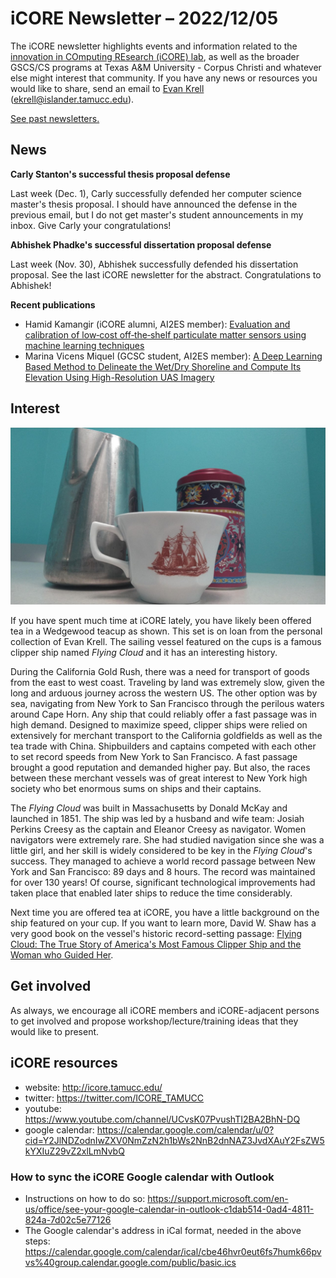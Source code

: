 # iCORE Newsletter – 2022/12/05

The iCORE newsletter highlights events and information related to the [innovation in COmputing REsearch (iCORE) lab](https://icore.tamucc.edu/), 
as well as the broader GSCS/CS programs at Texas A&M University - Corpus Christi and whatever else might interest that community. 
If you have any news or resources you would like to share, send an email to [Evan Krell](https://scholar.google.com/citations?user=jLuwYGAAAAAJ&hl=en) (ekrell@islander.tamucc.edu). 

[See past newsletters.](https://github.com/ekrell/icore_website/tree/main/news)

## News

**Carly Stanton's successful thesis proposal defense**

Last week (Dec. 1), Carly successfully defended her computer science master's thesis proposal. I should have announced the defense in the previous email, but I do not get master's student announcements in my inbox. Give Carly your congratulations!


**Abhishek Phadke's successful dissertation proposal defense**

Last week (Nov. 30), Abhishek successfully defended his dissertation proposal. See the last iCORE newsletter for the abstract. Congratulations to Abhishek! 


**Recent publications**

- Hamid Kamangir (iCORE alumni, AI2ES member): [Evaluation and calibration of low‐cost off‐the‐shelf particulate matter sensors using machine learning techniques](https://www.researchgate.net/publication/365125498_Evaluation_and_calibration_of_low-cost_off-the-shelf_particulate_matter_sensors_using_machine_learning_techniques)
- Marina Vicens Miquel (GCSC student, AI2ES member): [A Deep Learning Based Method to Delineate the Wet/Dry Shoreline and Compute Its Elevation Using High-Resolution UAS Imagery](https://www.researchgate.net/publication/365808076_A_Deep_Learning_Based_Method_to_Delineate_the_WetDry_Shoreline_and_Compute_Its_Elevation_Using_High-Resolution_UAS_Imagery)


## Interest

![](../img/flyingcloud.jpg)

If you have spent much time at iCORE lately, you have likely been offered tea in a Wedgewood teacup as shown. This set is on loan from the personal collection of Evan Krell. The sailing vessel featured on the cups is a famous clipper ship named _Flying Cloud_ and it has an interesting history. 

During the California Gold Rush, there was a need for transport of goods from the east to west coast. Traveling by land was extremely slow, given the long and arduous journey across the western US. The other option was by sea, navigating from New York to San Francisco through the perilous waters around Cape Horn. Any ship that could reliably offer a fast passage was in high demand. Designed to maximize speed, clipper ships were relied on extensively for merchant transport to the California goldfields as well as the tea trade with China. Shipbuilders and captains competed with each other to set record speeds from New York to San Francisco. A fast passage brought a good reputation and demanded higher pay. But also, the races between these merchant vessels was of great interest to New York high society who bet enormous sums on ships and their captains. 

The _Flying Cloud_ was built in Massachusetts by Donald McKay and launched in 1851. The ship was led by a husband and wife team: Josiah Perkins Creesy as the captain and Eleanor Creesy as navigator. Women navigators were extremely rare. She had studied navigation since she was a little girl, and her skill is widely considered to be key in the _Flying Cloud_'s success. They managed to achieve a world record passage between New York and San Francisco: 89 days and 8 hours. The record was maintained for over 130 years! Of course, significant technological improvements had taken place that enabled later ships to reduce the time considerably. 

Next time you are offered tea at iCORE, you have a little background on the ship featured on your cup. If you want to learn more, David W. Shaw has a very good book on the vessel's historic record-setting passage: [Flying Cloud: The True Story of America's Most Famous Clipper Ship and the Woman who Guided Her](https://www.historicnavalfiction.com/other-genres/other-non-fiction/flying-cloud).


## Get involved

As always, we encourage all iCORE members and iCORE-adjacent persons to get involved and propose workshop/lecture/training ideas that they would like to present.

## iCORE resources

- website: http://icore.tamucc.edu/
- twitter: https://twitter.com/ICORE_TAMUCC
- youtube: https://www.youtube.com/channel/UCvsK07PvushTI2BA2BhN-DQ
- google calendar: https://calendar.google.com/calendar/u/0?cid=Y2JlNDZodnIwZXV0NmZzN2h1bWs2NnB2dnNAZ3JvdXAuY2FsZW5kYXIuZ29vZ2xlLmNvbQ

### How to sync the iCORE Google calendar with Outlook

- Instructions on how to do so: https://support.microsoft.com/en-us/office/see-your-google-calendar-in-outlook-c1dab514-0ad4-4811-824a-7d02c5e77126
- The Google calendar's address in iCal format, needed in the above steps: https://calendar.google.com/calendar/ical/cbe46hvr0eut6fs7humk66pvvs%40group.calendar.google.com/public/basic.ics
